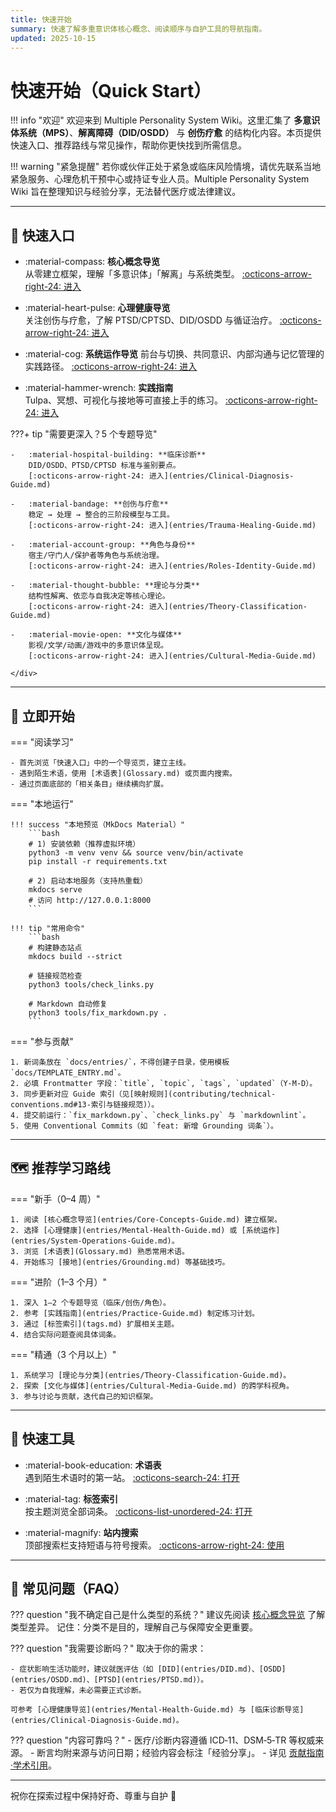 ```yaml
---
title: 快速开始
summary: 快速了解多重意识体核心概念、阅读顺序与自护工具的导航指南。
updated: 2025-10-15
---
```


# 快速开始（Quick Start）

!!! info "欢迎"
    欢迎来到 Multiple Personality System Wiki。这里汇集了 **多意识体系统（MPS）**、**解离障碍（DID/OSDD）** 与 **创伤疗愈** 的结构化内容。本页提供快速入口、推荐路线与常见操作，帮助你更快找到所需信息。

!!! warning "紧急提醒"
    若你或伙伴正处于紧急或临床风险情境，请优先联系当地紧急服务、心理危机干预中心或持证专业人员。Multiple Personality System Wiki 旨在整理知识与经验分享，无法替代医疗或法律建议。

---

## 🎯 快速入口

<div class="grid cards" markdown>

-   :material-compass: **核心概念导览**  
    从零建立框架，理解「多意识体」「解离」与系统类型。
    [:octicons-arrow-right-24: 进入](entries/Core-Concepts-Guide.md)

-   :material-heart-pulse: **心理健康导览**  
    关注创伤与疗愈，了解 PTSD/CPTSD、DID/OSDD 与循证治疗。
    [:octicons-arrow-right-24: 进入](entries/Mental-Health-Guide.md)

-   :material-cog: **系统运作导览**
    前台与切换、共同意识、内部沟通与记忆管理的实践路径。
    [:octicons-arrow-right-24: 进入](entries/System-Operations-Guide.md)

-   :material-hammer-wrench: **实践指南**  
    Tulpa、冥想、可视化与接地等可直接上手的练习。
    [:octicons-arrow-right-24: 进入](entries/Practice-Guide.md)

</div>

???+ tip "需要更深入？5 个专题导览"
    <div class="grid cards" markdown>

    -   :material-hospital-building: **临床诊断**  
        DID/OSDD、PTSD/CPTSD 标准与鉴别要点。
        [:octicons-arrow-right-24: 进入](entries/Clinical-Diagnosis-Guide.md)

    -   :material-bandage: **创伤与疗愈**  
        稳定 → 处理 → 整合的三阶段模型与工具。
        [:octicons-arrow-right-24: 进入](entries/Trauma-Healing-Guide.md)

    -   :material-account-group: **角色与身份**  
        宿主/守门人/保护者等角色与系统治理。
        [:octicons-arrow-right-24: 进入](entries/Roles-Identity-Guide.md)

    -   :material-thought-bubble: **理论与分类**  
        结构性解离、依恋与自我决定等核心理论。
        [:octicons-arrow-right-24: 进入](entries/Theory-Classification-Guide.md)

    -   :material-movie-open: **文化与媒体**  
        影视/文学/动画/游戏中的多意识体呈现。
        [:octicons-arrow-right-24: 进入](entries/Cultural-Media-Guide.md)

    </div>

---

## 🚀 立即开始

=== "阅读学习"

    - 首先浏览「快速入口」中的一个导览页，建立主线。
    - 遇到陌生术语，使用 [术语表](Glossary.md) 或页面内搜索。
    - 通过页面底部的「相关条目」继续横向扩展。

=== "本地运行"

    !!! success "本地预览（MkDocs Material）"
        ```bash
        # 1) 安装依赖（推荐虚拟环境）
        python3 -m venv venv && source venv/bin/activate
        pip install -r requirements.txt

        # 2) 启动本地服务（支持热重载）
        mkdocs serve
        # 访问 http://127.0.0.1:8000
        ```

    !!! tip "常用命令"
        ```bash
        # 构建静态站点
        mkdocs build --strict

        # 链接规范检查
        python3 tools/check_links.py

        # Markdown 自动修复
        python3 tools/fix_markdown.py .
        ```

=== "参与贡献"

    1. 新词条放在 `docs/entries/`，不得创建子目录，使用模板 `docs/TEMPLATE_ENTRY.md`。
    2. 必填 Frontmatter 字段：`title`, `topic`, `tags`, `updated`（Y-M-D）。
    3. 同步更新对应 Guide 索引（见[映射规则](contributing/technical-conventions.md#13-索引与链接规范)）。
    4. 提交前运行：`fix_markdown.py`、`check_links.py` 与 `markdownlint`。
    5. 使用 Conventional Commits（如 `feat: 新增 Grounding 词条`）。

---

## 🗺️ 推荐学习路线

=== "新手（0–4 周）"

    1. 阅读 [核心概念导览](entries/Core-Concepts-Guide.md) 建立框架。
    2. 选择 [心理健康](entries/Mental-Health-Guide.md) 或 [系统运作](entries/System-Operations-Guide.md)。
    3. 浏览 [术语表](Glossary.md) 熟悉常用术语。
    4. 开始练习 [接地](entries/Grounding.md) 等基础技巧。

=== "进阶（1–3 个月）"

    1. 深入 1–2 个专题导览（临床/创伤/角色）。
    2. 参考 [实践指南](entries/Practice-Guide.md) 制定练习计划。
    3. 通过 [标签索引](tags.md) 扩展相关主题。
    4. 结合实际问题查阅具体词条。

=== "精通（3 个月以上）"

    1. 系统学习 [理论与分类](entries/Theory-Classification-Guide.md)。
    2. 探索 [文化与媒体](entries/Cultural-Media-Guide.md) 的跨学科视角。
    3. 参与讨论与贡献，迭代自己的知识框架。

---

## 🔎 快速工具

<div class="grid cards" markdown>

-   :material-book-education: **术语表**  
    遇到陌生术语时的第一站。
    [:octicons-search-24: 打开](Glossary.md)

-   :material-tag: **标签索引**  
    按主题浏览全部词条。
    [:octicons-list-unordered-24: 打开](tags.md)

-   :material-magnify: **站内搜索**  
    顶部搜索栏支持短语与符号搜索。
    [:octicons-arrow-right-24: 使用](index.md)

</div>

---

## 📌 常见问题（FAQ）

??? question "我不确定自己是什么类型的系统？"
    建议先阅读 [核心概念导览](entries/Core-Concepts-Guide.md) 了解类型差异。
    记住：分类不是目的，理解自己与保障安全更重要。

??? question "我需要诊断吗？"
    取决于你的需求：

    - 症状影响生活功能时，建议就医评估（如 [DID](entries/DID.md)、[OSDD](entries/OSDD.md)、[PTSD](entries/PTSD.md)）。
    - 若仅为自我理解，未必需要正式诊断。

    可参考 [心理健康导览](entries/Mental-Health-Guide.md) 与 [临床诊断导览](entries/Clinical-Diagnosis-Guide.md)。

??? question "内容可靠吗？"
    - 医疗/诊断内容遵循 ICD‑11、DSM‑5‑TR 等权威来源。
    - 断言均附来源与访问日期；经验内容会标注「经验分享」。
    - 详见 [贡献指南·学术引用](contributing/academic-citation.md)。

---

祝你在探索过程中保持好奇、尊重与自护 💙
